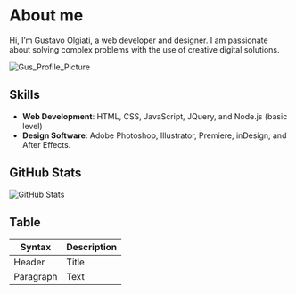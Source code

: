 # About me
Hi, I’m Gustavo Olgiati, a web developer and designer. I am passionate about solving complex problems with the use of creative digital solutions.

![Gus_Profile_Picture](https://github.com/user-attachments/assets/c4b6a0df-cbce-4d0b-8d73-e7c860d434de)

## Skills
- **Web Development**: HTML, CSS, JavaScript, JQuery, and Node.js (basic level)
- **Design Software**: Adobe Photoshop, Illustrator, Premiere, inDesign, and After Effects.

## GitHub Stats
![GitHub Stats](https://github-readme.stats.vercel.app/api?username=golgiati&show_icon=true)

## Table
| Syntax | Description |
| ----------- | ----------- |
| Header | Title |
| Paragraph | Text |
